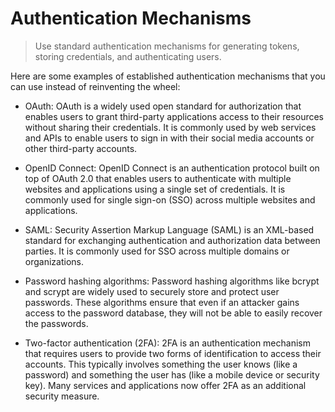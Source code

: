 # Authentication Mechanisms

> Use standard authentication mechanisms for generating tokens, storing credentials, and authenticating users.

Here are some examples of established authentication mechanisms that you can use instead of reinventing the wheel:

- OAuth: OAuth is a widely used open standard for authorization that enables users to grant third-party applications access to their resources without sharing their credentials. It is commonly used by web services and APIs to enable users to sign in with their social media accounts or other third-party accounts.

- OpenID Connect: OpenID Connect is an authentication protocol built on top of OAuth 2.0 that enables users to authenticate with multiple websites and applications using a single set of credentials. It is commonly used for single sign-on (SSO) across multiple websites and applications.

- SAML: Security Assertion Markup Language (SAML) is an XML-based standard for exchanging authentication and authorization data between parties. It is commonly used for SSO across multiple domains or organizations.

- Password hashing algorithms: Password hashing algorithms like bcrypt and scrypt are widely used to securely store and protect user passwords. These algorithms ensure that even if an attacker gains access to the password database, they will not be able to easily recover the passwords.

- Two-factor authentication (2FA): 2FA is an authentication mechanism that requires users to provide two forms of identification to access their accounts. This typically involves something the user knows (like a password) and something the user has (like a mobile device or security key). Many services and applications now offer 2FA as an additional security measure.

